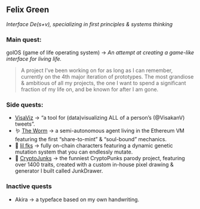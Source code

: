 ## Felix Green
_Interface De(s+v), specializing in first principles & systems thinking_

### Main quest:

golOS (game of life operating system) → _An attempt at creating a game-like interface for living life._
> A project I’ve been working on for as long as I can remember, currently on the 4th major iteration of prototypes. The most grandiose & ambitious of all my projects, the one I want to spend a significant fraction of my life on, and be known for after I am gone.

### Side quests:

- [VisaViz](https://github.com/felixakiragreen/visaviz) → “a tool for (data)visualizing ALL of a person’s (@VisakanV) tweets”.
- 🪱 [The Worm](https://theworm.wtf) → a semi-autonomous agent living in the Ethereum VM featuring the first “share-to-mint” & “soul-bound” mechanics.
- 🖕 [lil fks](https://lilfks.wtf) → fully on-chain characters featuring a dynamic genetic mutation system that you can endlessly mutate.
- 🍆 [CryptoJunks](https://cryptojunks.wtf) → the funniest CryptoPunks parody project, featuring over 1400 traits, created with a custom in-house pixel drawing & generator I built called JunkDrawer.

### Inactive quests

- Akira → a typeface based on my own handwriting.
